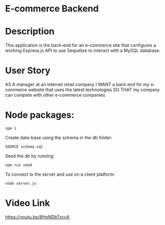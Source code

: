 # E-commerce Backend

# Description
This application is the back-end for an e-commerce site that configures a working Express.js API to use Sequelize to interact with a MySQL database.

# User Story
AS A manager at an internet retail company
I WANT a back end for my e-commerce website that uses the latest technologies
SO THAT my company can compete with other e-commerce companies

# Node packages:

    npm i
Create data-base using the schema in the db folder:

    SOURCE schema.sql
Seed the db by running:

    npm run seed
To connect to the server and use on a client platform:

    node server.js

# Video Link
https://youtu.be/8HpNDbTxccA
